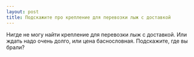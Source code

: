 ```yaml
---
layout: post 
title: Подскажите про крепление для перевозки лыж с доставкой 
--- 
```

Нигде не могу найти крепление для перевозки лыж с доставкой. Или ждать надо очень долго, или цена баснословная. Подскажите, где вы брали?